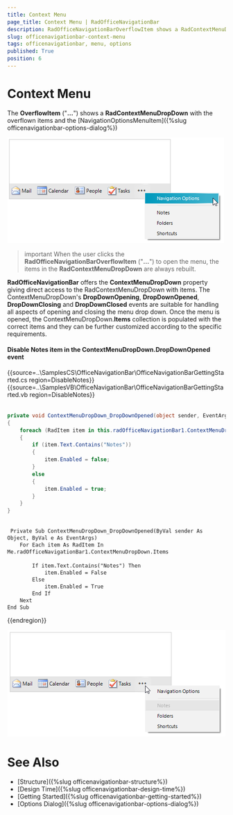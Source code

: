```yaml
---
title: Context Menu
page_title: Context Menu | RadOfficeNavigationBar
description: RadOfficeNavigationBarOverflowItem shows a RadContextMenuDropDown with the overflown items and the NavigationOptionsMenuItem.  
slug: officenavigationbar-context-menu
tags: officenavigationbar, menu, options
published: True
position: 6
---
```


# Context Menu

The **OverflowItem** ("**...**") shows a **RadContextMenuDropDown** with the overflown items and the [NavigationOptionsMenuItem]({%slug officenavigationbar-options-dialog%})

![officenavigationbar-context-menu 001](images/officenavigationbar-context-menu001.png)

>important When the user clicks the **RadOfficeNavigationBarOverflowItem** ("**...**") to open the menu, the items in  the **RadContextMenuDropDown** are always rebuilt.

**RadOfficeNavigationBar** offers the **ContextMenuDropDown** property giving direct access to the RadContextMenuDropDown with items. The ContextMenuDropDown's **DropDownOpening**, **DropDownOpened**, **DropDownClosing** and **DropDownClosed** events are suitable for handling all aspects of opening and closing the menu drop down. Once the menu is opened, the ContextMenuDropDown.**Items** collection is populated with the correct items and they can be further customized according to the specific requirements.

#### Disable Notes item in the ContextMenuDropDown.DropDownOpened event

{{source=..\SamplesCS\OfficeNavigationBar\OfficeNavigationBarGettingStarted.cs region=DisableNotes}} 
{{source=..\SamplesVB\OfficeNavigationBar\OfficeNavigationBarGettingStarted.vb region=DisableNotes}} 

````C#

private void ContextMenuDropDown_DropDownOpened(object sender, EventArgs e)
{
    foreach (RadItem item in this.radOfficeNavigationBar1.ContextMenuDropDown.Items)
    {
        if (item.Text.Contains("Notes"))
        {
            item.Enabled = false;
        }
        else
        {
            item.Enabled = true;
        }
    }
}      

````
````VB.NET

 Private Sub ContextMenuDropDown_DropDownOpened(ByVal sender As Object, ByVal e As EventArgs)
    For Each item As RadItem In Me.radOfficeNavigationBar1.ContextMenuDropDown.Items

        If item.Text.Contains("Notes") Then
            item.Enabled = False
        Else
            item.Enabled = True
        End If
    Next
End Sub

````

{{endregion}} 

![officenavigationbar-context-menu 002](images/officenavigationbar-context-menu002.png)

# See Also

* [Structure]({%slug officenavigationbar-structure%})	
* [Design Time]({%slug officenavigationbar-design-time%})	
* [Getting Started]({%slug officenavigationbar-getting-started%})	
* [Options Dialog]({%slug officenavigationbar-options-dialog%})



